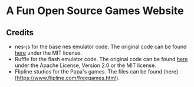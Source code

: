# A Fun Open Source Games Website

## Credits
- nes-js for the base nes emulator code. The original code can be found [here](https://github.com/takahirox/nes-js) under the MIT license.
- Ruffle for the flash emulator code. The original code can be found [here](https://github.com/ruffle-rs/ruffle) under the Apache License, Version 2.0 or the MIT license.
- Flipline studios for the Papa's games. The files can be found (here)[https://www.flipline.com/freegames.html).

